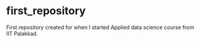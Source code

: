 # first_repository
First repository created for when I started Applied data science course from IIT Palakkad.
